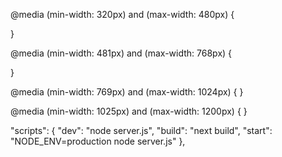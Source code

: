 @media (min-width: 320px) and (max-width: 480px) {

}

@media (min-width: 481px) and (max-width: 768px) {

}

@media (min-width: 769px) and (max-width: 1024px) {
}

@media (min-width: 1025px) and (max-width: 1200px) {
}


"scripts": {
    "dev": "node server.js",
    "build": "next build",
    "start": "NODE_ENV=production node server.js"
  },